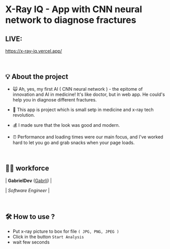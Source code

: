 # X-Ray IQ - App with CNN neural network to diagnose fractures

## LIVE: 
https://x-ray-iq.vercel.app/

&nbsp;
## 💡 About the project

- 🙀 Ah, yes, my first AI ( CNN neural network ) - the epitome of innovation and AI in medicine! It's like doctor, but in web app. He could's help you in diagnose different fractures.

- 🔨 This app is project which is small setp in medicine and x-ray tech revolution. 

- 💰 I made sure that the look was good and modern.

- ⏰ Performance and loading times were our main focus, and I've worked hard to let you go and grab snacks when your page loads.


&nbsp;
## 🙋‍♂️ workforce

| **GabrielDev** ([Gabrli](https://github.com/Gabrli)) |

| *Software Engineer* |

&nbsp;
## 🛠️ How to use ?

- Put x-ray picture to box for file `( JPG, PNG, JPEG )`
- Click in the button `Start Analysis`
- wait few seconds
